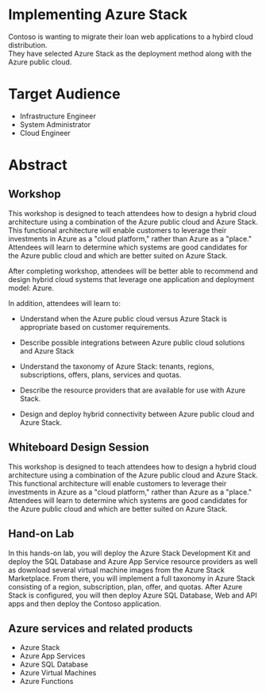 # Implementing Azure Stack

Contoso is wanting to migrate their loan web applications to a hybird cloud distribution.  
They have selected Azure Stack as the deployment method along with the Azure public cloud.

# Target Audience

- Infrastructure Engineer
- System Administrator
- Cloud Engineer


# Abstract 

## Workshop


This workshop is designed to teach attendees how to design a hybrid cloud architecture using a combination of the Azure public cloud and Azure Stack. This functional architecture will enable customers to leverage their investments in Azure as a "cloud platform," rather than Azure as a "place." Attendees will learn to determine which systems are good candidates for the Azure public cloud and which are better suited on Azure Stack.

After completing workshop, attendees will be better able to recommend and design hybrid cloud systems that leverage one application and deployment model: Azure.

In addition, attendees will learn to:

-   Understand when the Azure public cloud versus Azure Stack is appropriate based on customer requirements.

-   Describe possible integrations between Azure public cloud solutions and Azure Stack

-   Understand the taxonomy of Azure Stack: tenants, regions, subscriptions, offers, plans, services and quotas.

-   Describe the resource providers that are available for use with Azure Stack.

-   Design and deploy hybrid connectivity between Azure public cloud and Azure Stack.

## Whiteboard Design Session

This workshop is designed to teach attendees how to design a hybrid cloud architecture using a combination of the Azure public cloud and Azure Stack. This functional architecture will enable customers to leverage their investments in Azure as a "cloud platform," rather than Azure as a "place." Attendees will learn to determine which systems are good candidates for the Azure public cloud and which are better suited on Azure Stack.

## Hand-on Lab

In this hands-on lab, you will deploy the Azure Stack Development Kit and deploy the SQL Database and Azure App Service resource providers as well as download several virtual machine images from the Azure Stack Marketplace. From there, you will implement a full taxonomy in Azure Stack consisting of a region, subscription, plan, offer, and quotas. After Azure Stack is configured, you will then deploy Azure SQL Database, Web and API apps and then deploy the Contoso application.


## Azure services and related products
- Azure Stack
- Azure App Services
- Azure SQL Database
- Azure Virtual Machines
- Azure Functions



